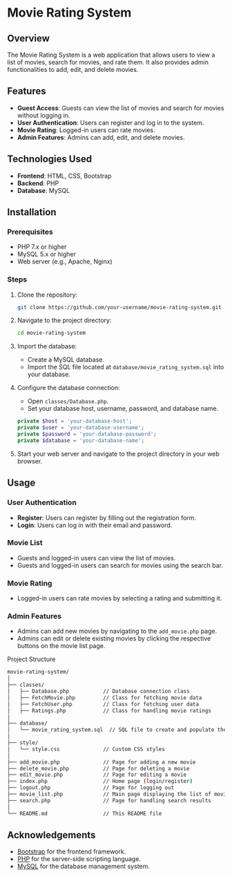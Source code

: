 # Movie Rating System

## Overview

The Movie Rating System is a web application that allows users to view a list of movies, search for movies, and rate them. It also provides admin functionalities to add, edit, and delete movies.

## Features

- **Guest Access**: Guests can view the list of movies and search for movies without logging in.
- **User Authentication**: Users can register and log in to the system.
- **Movie Rating**: Logged-in users can rate movies.
- **Admin Features**: Admins can add, edit, and delete movies.

## Technologies Used

- **Frontend**: HTML, CSS, Bootstrap
- **Backend**: PHP
- **Database**: MySQL

## Installation

### Prerequisites

- PHP 7.x or higher
- MySQL 5.x or higher
- Web server (e.g., Apache, Nginx)

### Steps

1. Clone the repository:
    ```bash
    git clone https://github.com/your-username/movie-rating-system.git
    ```

2. Navigate to the project directory:
    ```bash
    cd movie-rating-system
    ```

3. Import the database:
    - Create a MySQL database.
    - Import the SQL file located at `database/movie_rating_system.sql` into your database.

4. Configure the database connection:
    - Open `classes/Database.php`.
    - Set your database host, username, password, and database name.
    ```php
    private $host = 'your-database-host';
    private $user = 'your-database-username';
    private $password = 'your-database-password';
    private $database = 'your-database-name';
    ```

5. Start your web server and navigate to the project directory in your web browser.

## Usage

### User Authentication

- **Register**: Users can register by filling out the registration form.
- **Login**: Users can log in with their email and password.

### Movie List

- Guests and logged-in users can view the list of movies.
- Guests and logged-in users can search for movies using the search bar.

### Movie Rating

- Logged-in users can rate movies by selecting a rating and submitting it.

### Admin Features

- Admins can add new movies by navigating to the `add_movie.php` page.
- Admins can edit or delete existing movies by clicking the respective buttons on the movie list page.

Project Structure
```bash
movie-rating-system/
│
├── classes/
│   ├── Database.php           // Database connection class
│   ├── FetchMovie.php         // Class for fetching movie data
│   ├── FetchUser.php          // Class for fetching user data
│   ├── Ratings.php            // Class for handling movie ratings
│
├── database/
│   └── movie_rating_system.sql  // SQL file to create and populate the database
│
├── style/
│   └── style.css              // Custom CSS styles
│
├── add_movie.php              // Page for adding a new movie
├── delete_movie.php           // Page for deleting a movie
├── edit_movie.php             // Page for editing a movie
├── index.php                  // Home page (login/register)
├── logout.php                 // Page for logging out
├── movie_list.php             // Main page displaying the list of movies
├── search.php                 // Page for handling search results
│
└── README.md                  // This README file
```


## Acknowledgements

- [Bootstrap](https://getbootstrap.com/) for the frontend framework.
- [PHP](https://www.php.net/) for the server-side scripting language.
- [MySQL](https://www.mysql.com/) for the database management system.
